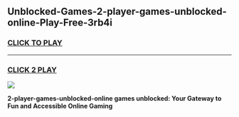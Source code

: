 
## Unblocked-Games-2-player-games-unblocked-online-Play-Free-3rb4i
<h3>
<a href="https://premium76.site?title=2-player-games-unblocked-online&ref=10A">CLICK TO PLAY</a></h3>
<hr>

<h3>
<a href="https://premium76.site?title=2-player-games-unblocked-online&ref=10A">CLICK 2 PLAY</a>
  
</h3>

<a href="https://premium76.site?title=2-player-games-unblocked-online&ref=10A"><img src="https://clearcache.store/games.png"></a>


**2-player-games-unblocked-online games unblocked: Your Gateway to Fun and Accessible Online Gaming**
